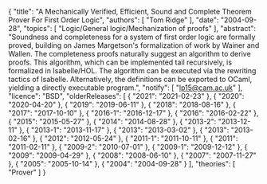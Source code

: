 {
    "title": "A Mechanically Verified, Efficient, Sound and Complete Theorem Prover For First Order Logic",
    "authors": [
        "Tom Ridge"
    ],
    "date": "2004-09-28",
    "topics": [
        "Logic/General logic/Mechanization of proofs"
    ],
    "abstract": "Soundness and completeness for a system of first order logic are formally proved, building on James Margetson's formalization of work by Wainer and Wallen. The completeness proofs naturally suggest an algorithm to derive proofs. This algorithm, which can be implemented tail recursively, is formalized in Isabelle/HOL. The algorithm can be executed via the rewriting tactics of Isabelle. Alternatively, the definitions can be exported to OCaml, yielding a directly executable program.",
    "notify": [
        "lp15@cam.ac.uk"
    ],
    "licence": "BSD",
    "olderReleases": [
        {
            "2021": "2021-02-23"
        },
        {
            "2020": "2020-04-20"
        },
        {
            "2019": "2019-06-11"
        },
        {
            "2018": "2018-08-16"
        },
        {
            "2017": "2017-10-10"
        },
        {
            "2016-1": "2016-12-17"
        },
        {
            "2016": "2016-02-22"
        },
        {
            "2015": "2015-05-27"
        },
        {
            "2014": "2014-08-28"
        },
        {
            "2013-2": "2013-12-11"
        },
        {
            "2013-1": "2013-11-17"
        },
        {
            "2013": "2013-03-02"
        },
        {
            "2013": "2013-02-16"
        },
        {
            "2012": "2012-05-24"
        },
        {
            "2011-1": "2011-10-11"
        },
        {
            "2011": "2011-02-11"
        },
        {
            "2009-2": "2010-07-01"
        },
        {
            "2009-1": "2009-12-12"
        },
        {
            "2009": "2009-04-29"
        },
        {
            "2008": "2008-06-10"
        },
        {
            "2007": "2007-11-27"
        },
        {
            "2005": "2005-10-14"
        },
        {
            "2004": "2004-09-28"
        }
    ],
    "theories": [
        "Prover"
    ]
}